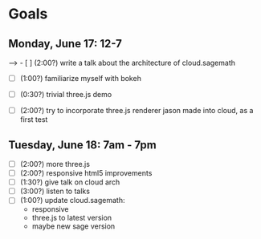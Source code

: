 # Goals

## Monday, June 17: 12-7

--> - [ ] (2:00?) write a talk about the architecture of cloud.sagemath

- [ ] (1:00?) familiarize myself with bokeh
- [ ] (0:30?) trivial three.js demo
- [ ] (2:00?) try to incorporate three.js renderer jason made into cloud, as a first test


## Tuesday, June 18: 7am - 7pm

- [ ] (2:00?) more three.js
- [ ] (2:00?) responsive html5 improvements
- [ ] (1:30?) give talk on cloud arch
- [ ] (3:00?) listen to talks
- [ ] (1:00?) update cloud.sagemath:
     - responsive
     - three.js to latest version
     - maybe new sage version
